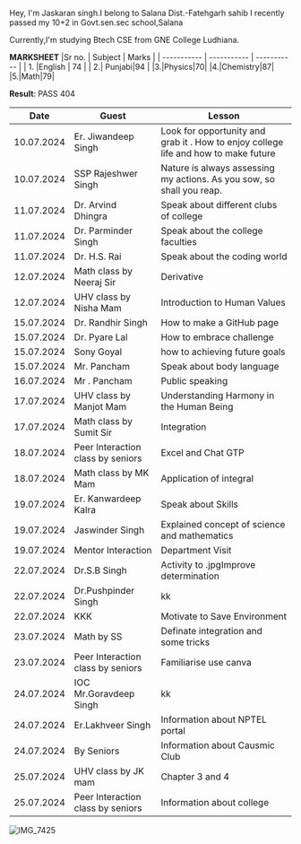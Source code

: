 Hey, I'm Jaskaran singh.I belong to Salana Dist.-Fatehgarh sahib
I recently passed my 10+2 in Govt.sen.sec school,Salana

 Currently,I'm studying Btech CSE from GNE College Ludhiana.

 **MARKSHEET**
|Sr no.  | Subject | Marks |
| ----------- | ----------- | ----------- |
| 1. |English | 74 |
| 2.| Punjabi|94 |
|3.|Physics|70|
|4.|Chemistry|87|
|5.|Math|79|

**Result**: PASS 404

| Date | Guest | Lesson  |
| ----------- | ----------- | ----------- |
| 10.07.2024 | Er. Jiwandeep Singh | Look for opportunity and grab it . How to enjoy college life and how to make future  |
| 10.07.2024 | SSP Rajeshwer Singh | Nature is always assessing my actions. As you sow, so shall you reap.|
| 11.07.2024 | Dr. Arvind Dhingra | Speak about different clubs of college |
| 11.07.2024 | Dr. Parminder Singh | Speak about the college faculties |
| 11.07.2024 | Dr. H.S. Rai | Speak about the coding world |
| 12.07.2024 | Math class by Neeraj Sir | Derivative |
| 12.07.2024 | UHV class by Nisha Mam | Introduction to Human Values  | 
| 15.07.2024 | Dr. Randhir Singh | How to make a GitHub page | 
| 15.07.2024 | Dr. Pyare Lal | How to embrace challenge |
| 15.07.2024 | Sony Goyal | how to achieving future goals |
| 15.07.2024 | Mr. Pancham | Speak about body language |
| 16.07.2024 | Mr . Pancham | Public speaking |
| 17.07.2024 | UHV class by Manjot Mam | Understanding Harmony in the Human Being |
| 17.07.2024 | Math class by Sumit Sir | Integration | 
| 18.07.2024 | Peer Interaction class by seniors | Excel and Chat GTP |
| 18.07.2024 | Math class by MK Mam | Application of integral |
| 19.07.2024 | Er. Kanwardeep Kalra | Speak about Skills | 
| 19.07.2024 | Jaswinder Singh | Explained concept of  science and mathematics | 
| 19.07.2024 | Mentor Interaction | Department Visit | 
| 22.07.2024 | Dr.S.B Singh | Activity to .jpgImprove determination | 
| 22.07.2024 | Dr.Pushpinder Singh | kk | 
| 22.07.2024 | KKK | Motivate  to Save Environment | 
| 23.07.2024 | Math by SS | Definate integration and some tricks | 
| 23.07.2024 | Peer Interaction class by seniors | Familiarise use canva | 
| 24.07.2024 | IOC Mr.Goravdeep Singh | kk | 
| 24.07.2024 | Er.Lakhveer Singh | Information about NPTEL portal | 
| 24.07.2024 | By Seniors | Information about Causmic Club | 
| 25.07.2024 | UHV class by JK mam | Chapter 3 and 4 | 
| 25.07.2024 | Peer Interaction class by seniors | Information about college |
![IMG_7425](https://github.com/user-attachments/assets/41fc3a62-300d-49a8-afd0-409f021040b4)
